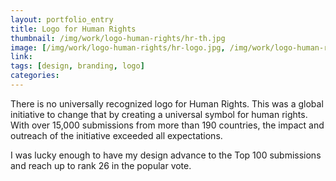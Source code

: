 ```yaml
---
layout: portfolio_entry
title: Logo for Human Rights
thumbnail: /img/work/logo-human-rights/hr-th.jpg
image: [/img/work/logo-human-rights/hr-logo.jpg, /img/work/logo-human-rights/hr-website.png, /img/work/logo-human-rights/hr-icons.jpg, /img/work/logo-human-rights/hr-cometogether.jpg, /img/work/logo-human-rights/hr-girls.jpg, /img/work/logo-human-rights/hr-rainbow.jpg, /img/work/logo-human-rights/hr-drawing.png, /img/work/logo-human-rights/hr-beach.jpg]
link: 
tags: [design, branding, logo]
categories:
---
```


There is no universally recognized logo for Human Rights. This was a global initiative to change that by creating a universal symbol for human rights. With over 15,000 submissions from more than 190 countries, the impact and outreach of the initiative exceeded all expectations.

I was lucky enough to have my design advance to the Top 100 submissions and reach up to rank 26 in the popular vote.
